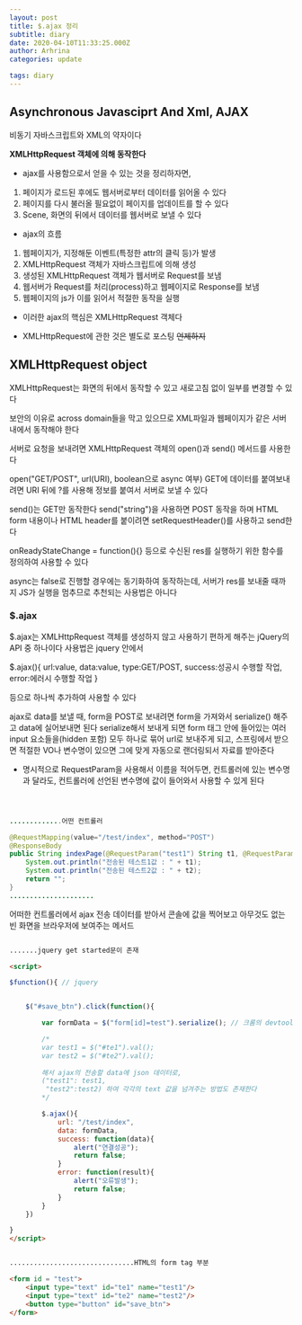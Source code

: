 ```yaml
---
layout: post
title: $.ajax 정리
subtitle: diary
date: 2020-04-10T11:33:25.000Z
author: Arhrina
categories: update

tags: diary
---
```


## Asynchronous Javasciprt And Xml, AJAX

비동기 자바스크립트와 XML의 약자이다

<b>XMLHttpRequest 객체에 의해 동작한다</b>


* ajax를 사용함으로서 얻을 수 있는 것을 정리하자면,

1. 페이지가 로드된 후에도 웹서버로부터 데이터를 읽어올 수 있다
2. 페이지를 다시 불러올 필요없이 페이지를 업데이트를 할 수 있다
3. Scene, 화면의 뒤에서 데이터를 웹서버로 보낼 수 있다


* ajax의 흐름

1. 웹페이지가, 지정해둔 이벤트(특정한 attr의 클릭 등)가 발생
2. XMLHttpRequest 객체가 자바스크립트에 의해 생성
3. 생성된 XMLHttpRequest 객체가 웹서버로 Request를 보냄
4. 웹서버가 Request를 처리(process)하고 웹페이지로 Response를 보냄
5. 웹페이지의 js가 이를 읽어서 적절한 동작을 실행


* 이러한 ajax의 핵심은 XMLHttpRequest 객체다

* XMLHttpRequest에 관한 것은 별도로 포스팅 ~~언제하지~~



## XMLHttpRequest object

XMLHttpRequest는 화면의 뒤에서 동작할 수 있고 새로고침 없이 일부를 변경할 수 있다

보안의 이유로 across domain들을 막고 있으므로 XML파일과 웹페이지가 같은 서버 내에서 동작해야 한다

서버로 요청을 보내려면 XMLHttpRequest 객체의 open()과 send() 메서드를 사용한다

open("GET/POST", url(URI), boolean으로 async 여부)
GET에 데이터를 붙여보내려면 URI 뒤에 ?를 사용해 정보를 붙여서 서버로 보낼 수 있다

send()는 GET만 동작한다
send("string")을 사용하면 POST 동작을 하며 HTML form 내용이나 HTML header를 붙이려면 setRequestHeader()를 사용하고 send한다

onReadyStateChange = function(){} 등으로 수신된 res를 실행하기 위한 함수를 정의하여 사용할 수 있다

async는 false로 진행할 경우에는 동기화하여 동작하는데, 서버가 res를 보내줄 때까지 JS가 실행을 멈추므로 추천되는 사용법은 아니다


### $.ajax

$.ajax는 XMLHttpRequest 객체를 생성하지 않고 사용하기 편하게 해주는 jQuery의 API 중 하나이다
사용법은 jquery 안에서

$.ajax(){
    url:value,
    data:value,
    type:GET/POST,
    success:성공시 수행할 작업,
    error:에러시 수행할 작업
}

등으로 하나씩 추가하여 사용할 수 있다



ajax로 data를 보낼 때, form을 POST로 보내려면 form을 가져와서 serialize() 해주고 data에 실어보내면 된다
serialize해서 보내게 되면 form 태그 안에 들어있는 여러 input 요소들을(hidden 포함) 모두 하나로 묶어 url로 보내주게 되고,
스프링에서 받으면 적절한 VO나 변수명이 있으면 그에 맞게 자동으로 랜더링되서 자료를 받아준다


* 명시적으로 RequestParam을 사용해서 이름을 적어두면, 컨트롤러에 있는 변수명과 달라도, 컨트롤러에 선언된 변수명에 값이 들어와서 사용할 수 있게 된다

``` java



.............어떤 컨트롤러

@RequestMapping(value="/test/index", method="POST")
@ResponseBody
public String indexPage(@RequestParam("test1") String t1, @RequestParam("test2") String t2) {
    System.out.println("전송된 테스트1값 : " + t1);
    System.out.println("전송된 테스트2값 : " + t2);
    return "";
}
.....................

```
어떠한 컨트롤러에서 ajax 전송 데이터를 받아서 콘솔에 값을 찍어보고 아무것도 없는 빈 화면을 브라우저에 보여주는 메서드


``` html

.......jquery get started문이 존재

<script>

$function(){ // jquery


    $("#save_btn").click(function(){

        var formData = $("form[id]=test").serialize(); // 크롬의 devtool에서 디버깅해서 찍어보면 formData: "test1=입력한값&test2=입력한값"

        /*
        var test1 = $("#te1").val();
        var test2 = $("#te2").val();
        
        해서 ajax의 전송할 data에 json 데이터로,
        ("test1": test1,
         "test2":test2) 하여 각각의 text 값을 넘겨주는 방법도 존재한다
        */

        $.ajax(){
            url: "/test/index",
            data: formData,
            success: function(data){
                alert("연결성공");
                return false;
            }
            error: function(result){
                alert("오류발생");
                return false;
            }
        }
    })

}
</script>


...............................HTML의 form tag 부분

<form id = "test">
    <input type="text" id="te1" name="test1"/>
    <input type="text" id="te2" name="test2"/>
    <button type="button" id="save_btn">
</form>



```

